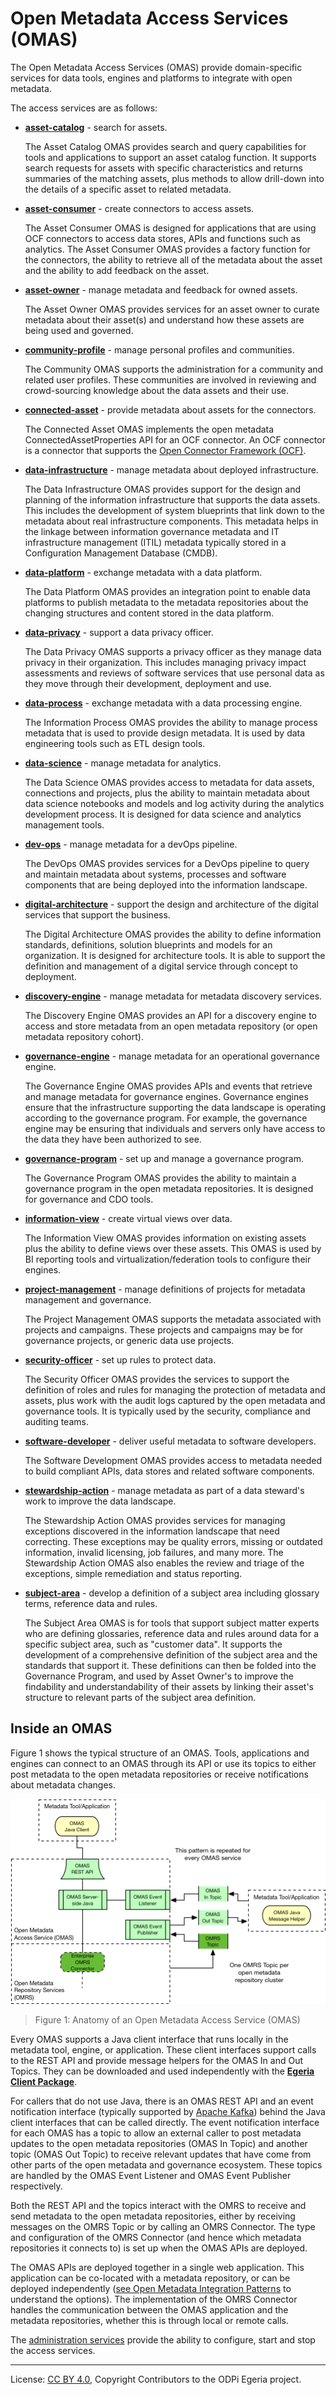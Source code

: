 <!-- SPDX-License-Identifier: CC-BY-4.0 -->
<!-- Copyright Contributors to the ODPi Egeria project. -->
  
# Open Metadata Access Services (OMAS)

The Open Metadata Access Services (OMAS) provide domain-specific services
for data tools, engines and platforms to integrate with open metadata.

The access services are as follows:

* **[asset-catalog](asset-catalog)** - search for assets.

  The Asset Catalog OMAS provides search and query capabilities for tools and applications
to support an asset catalog function.
It supports search requests for assets with specific characteristics
and returns summaries of the matching assets, plus methods to allow drill-down
into the details of a specific asset to related metadata.

* **[asset-consumer](asset-consumer)** - create connectors to access assets.

  The Asset Consumer OMAS is designed for applications that are using OCF connectors to access data stores, APIs and
functions such as analytics.  The Asset Consumer OMAS provides a factory function
for the connectors, the ability to retrieve all of the metadata about the asset
and the ability to add feedback on the asset.

* **[asset-owner](asset-owner)** - manage metadata and feedback for owned assets.

  The Asset Owner OMAS provides services for an asset owner to curate metadata about their
asset(s) and understand how these assets are being used and governed.

* **[community-profile](community-profile)** - manage personal profiles and communities.
  
  The Community OMAS supports the administration for a community and related user profiles.  These communities are
involved in reviewing and crowd-sourcing knowledge about the data assets and their use.

* **[connected-asset](connected-asset)** - provide metadata about assets for the connectors.
  
  The Connected Asset OMAS implements the open metadata ConnectedAssetProperties API for an OCF connector.
An OCF connector is a connector that supports the [Open Connector Framework (OCF)](../frameworks/open-connector-framework).

* **[data-infrastructure](data-infrastructure)** - manage metadata about deployed infrastructure.

  The Data Infrastructure OMAS provides support for the design and planning of the information infrastructure
that supports the data assets.  This includes the development of system blueprints that link down to the metadata
about real infrastructure components.
This metadata helps in the linkage between information governance metadata
and IT infrastructure management (ITIL) metadata typically stored in a
Configuration Management Database (CMDB).

* **[data-platform](data-platform)** - exchange metadata with a data platform.

  The Data Platform OMAS provides an integration point to enable data platforms to publish metadata to the metadata
repositories about the changing structures and content stored in the data platform.

* **[data-privacy](data-privacy)** - support a data privacy officer.

  The Data Privacy OMAS supports a privacy officer as they manage data privacy
in their organization.
This includes managing privacy impact assessments and reviews of software services
that use personal data as they move through their development, deployment and use.

* **[data-process](data-process)** - exchange metadata with a data processing engine.

  The Information Process OMAS provides the ability to manage process metadata that is used to provide design metadata.
It is used by data engineering tools such as ETL design tools.

* **[data-science](data-science)** - manage metadata for analytics.

  The Data Science OMAS provides access to metadata for data assets,
connections and projects, plus the ability to maintain metadata about data science notebooks
and models and log activity during the analytics development process.
It is designed for data science and analytics management tools.

* **[dev-ops](dev-ops)** - manage metadata for a devOps pipeline.
  
  The DevOps OMAS provides services for a DevOps pipeline to query and maintain metadata about systems, processes and
software components that are being deployed into the information landscape.

* **[digital-architecture](digital-architecture)** - support the design and architecture of the digital services
that support the business.

  The Digital Architecture OMAS provides the ability to define information standards, definitions, solution blueprints and
models for an organization.  It is designed for architecture tools.  It is able to support the
definition and management of a digital service through concept to deployment.

* **[discovery-engine](discovery-engine)** - manage metadata for metadata discovery services.

  The Discovery Engine OMAS provides an API for a discovery engine to access and store
metadata from an open
metadata repository (or open metadata repository cohort).

* **[governance-engine](governance-engine)** - manage metadata for an operational governance engine.

  The Governance Engine OMAS provides APIs and events that retrieve and
manage metadata for governance engines.  Governance engines ensure that 
the infrastructure supporting the data landscape is operating according
to the governance program. For example, the governance engine may be ensuring
that individuals and servers
only have access to the data they have been authorized to see.

* **[governance-program](governance-program)** - set up and manage a governance program.

  The Governance Program OMAS provides the ability to maintain a governance program in the open metadata repositories.
It is designed for governance and CDO tools.

* **[information-view](information-view)** - create virtual views over data.

  The Information View OMAS provides information on existing assets plus the ability to define views over these assets.
This OMAS is used by BI reporting tools and virtualization/federation tools to configure their engines.

* **[project-management](project-management)** - manage definitions of projects for metadata
management and governance.

  The Project Management OMAS supports the metadata associated with projects and campaigns.
These projects and campaigns may be for governance projects, or generic data use projects.

* **[security-officer](security-officer)** - set up rules to protect data.

  The Security Officer OMAS provides the services to support the definition of roles and 
rules for managing the protection of metadata and assets, plus work with the audit
logs captured by the open metadata and governance tools.
It is typically used by the security, compliance and auditing teams.

* **[software-developer](software-developer)** - deliver useful metadata to software developers.

  The Software Development OMAS provides access to metadata needed to build compliant APIs,
data stores and related software components.

* **[stewardship-action](stewardship-action)** - manage metadata as part of a data steward's work to
improve the data landscape.

  The Stewardship Action OMAS provides services for managing exceptions discovered in the information landscape that need correcting.
These exceptions may be quality errors, missing or outdated information,
invalid licensing, job failures, and many more.
The Stewardship Action OMAS also enables the review and triage of the exceptions,
simple remediation and status reporting.

* **[subject-area](subject-area)** - develop a definition of a subject area including glossary
terms, reference data and rules.

  The Subject Area OMAS is for tools that support subject matter experts
who are defining glossaries, reference data and rules around data for a specific
subject area, such as "customer data".   It supports the development of a comprehensive
definition of the subject area and the standards that support it.
These definitions can then be folded into the Governance Program,
and used by Asset Owner's to improve the findability and understandability
of their assets by linking their asset's structure to relevant parts of
the subject area definition.

## Inside an OMAS

Figure 1 shows the typical structure of an OMAS.
Tools, applications and engines can connect to an OMAS through its API or
use its topics to either post metadata to the open metadata repositories or
receive notifications about metadata changes.

![Figure 1](omas-anatomy.png)
> Figure 1: Anatomy of an Open Metadata Access Service (OMAS)

Every OMAS supports a Java client interface that runs locally in the metadata tool,
engine, or application.  These client interfaces support calls to the REST API and
provide message helpers for the OMAS In and Out Topics.
They can be downloaded and used independently with the 
**[Egeria Client Package](../../open-metadata-distribution/README.md)**.  

For callers that do not use Java, there is an OMAS REST API and an
event notification interface (typically supported
by [Apache Kafka](https://kafka.apache.org/)) behind
the Java client interfaces that can be called directly. 
The event notification interface for each OMAS has a topic to
allow an external caller to post metadata updates to the open metadata
repositories (OMAS In Topic) and another topic (OMAS Out Topic) to receive
relevant updates that have come from other parts of the
open metadata and governance ecosystem.
These topics are handled by the OMAS Event Listener and OMAS Event Publisher
respectively.

Both the REST API and the topics interact with the OMRS to receive
and send metadata to the open metadata repositories, either by receiving
messages on the OMRS Topic or by calling an OMRS Connector. 
The type and configuration of the OMRS Connector (and hence which metadata
repositories it connects to) is set up when the OMAS APIs are deployed. 

The OMAS APIs are deployed together in a single web application.
This application can be co-located with a metadata repository, or can
be deployed independently 
([see Open Metadata Integration Patterns](../../open-metadata-publication/website/open-metadata-integration-patterns/README.md) to understand the
options).   The implementation of the OMRS Connector handles the
communication between the OMAS application and the metadata repositories,
whether this is through local or remote calls.

The [administration services](../governance-servers/admin-services/README.md) provide
the ability to configure, start and stop the access services.

----
License: [CC BY 4.0](https://creativecommons.org/licenses/by/4.0/),
Copyright Contributors to the ODPi Egeria project.